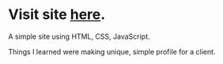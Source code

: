 # Visit site [here](supersheeep.netlify.app).

A simple site using HTML, CSS, JavaScript.

Things I learned were making unique, simple profile for a client.
